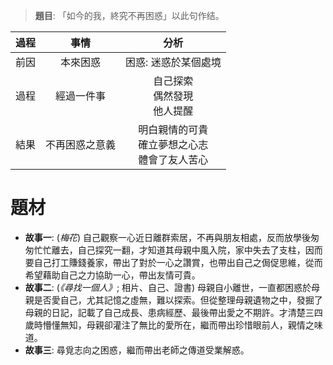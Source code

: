 > **題目**:
> 「如今的我，終究不再困惑」以此句作结。

| 過程 | 事情 | 分析 |
| :--: | :--: | :--: |
| 前因 | 本來困惑 | 困惑: 迷惑於某個處境 |
| 過程 | 經過一件事 | 自己探索<br>偶然發現<br>他人提醒 |
| 結果 | 不再困惑之意義 | 明白親情的可貴<br>確立夢想之心志<br>體會了友人苦心 |

# 題材
- **故事一**: (*梅花*)
  自己觀察一心近日離群索居，不再與朋友相處，反而放學後匆匆忙忙離去，自己探究一翻，才知道其母親中風入院，家中失去了支柱，因而要自己打工賺錢養家，帶出了對於一心之讚賞，也帶出自己之侷促思維，從而希望藉助自己之力協助一心，帶出友情可貴。
- **故事二**: (*《尋找一個人》*; 相片、自己、證書)
  母親自小離世，一直都困惑於母親是否愛自己，尤其記憶之虛無，難以探索。但從整理母親遺物之中，發掘了母親的日記，記載了自己成長、患病經歷、最後帶出愛之不期許。才清楚三四歲時懵懂無知，母親卻灌注了無比的愛所在，繼而帶出珍惜眼前人，親情之味道。
- **故事三**: 尋覓志向之困惑，繼而帶出老師之傳道受業解惑。
